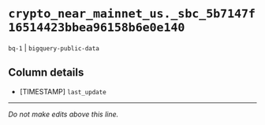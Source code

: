 # `crypto_near_mainnet_us._sbc_5b7147f16514423bbea96158b6e0e140`
`bq-1` | `bigquery-public-data`

## Column details
* [TIMESTAMP] `last_update`

-------------------------------------------------------------------------------
*Do not make edits above this line.*
